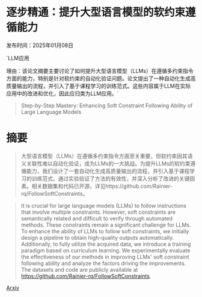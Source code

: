 # 逐步精通：提升大型语言模型的软约束遵循能力

发布时间：2025年01月08日

`LLM应用

理由：该论文摘要主要讨论了如何提升大型语言模型（LLMs）在遵循多约束指令方面的能力，特别是针对软约束的自动化验证问题。论文提出了一种自动化生成高质量输出的流程，并引入了基于课程学习的训练范式。这些内容属于LLM在实际应用中的改进和优化，因此应归类为LLM应用。`

> Step-by-Step Mastery: Enhancing Soft Constraint Following Ability of Large Language Models

# 摘要

> 大型语言模型（LLMs）在遵循多约束指令方面至关重要，但软约束因其语义关联性难以自动化验证，成为LLMs的一大挑战。为提升LLMs的软约束遵循能力，我们设计了一套自动化生成高质量输出的流程，并引入基于课程学习的训练范式。通过实验验证了方法的有效性，并深入分析了改进的关键因素。相关数据集和代码已开源，详见https://github.com/Rainier-rq/FollowSoftConstraints。

> It is crucial for large language models (LLMs) to follow instructions that involve multiple constraints. However, soft constraints are semantically related and difficult to verify through automated methods. These constraints remain a significant challenge for LLMs. To enhance the ability of LLMs to follow soft constraints, we initially design a pipeline to obtain high-quality outputs automatically. Additionally, to fully utilize the acquired data, we introduce a training paradigm based on curriculum learning. We experimentally evaluate the effectiveness of our methods in improving LLMs' soft constraint following ability and analyze the factors driving the improvements. The datasets and code are publicly available at https://github.com/Rainier-rq/FollowSoftConstraints.

[Arxiv](https://arxiv.org/abs/2501.04945)